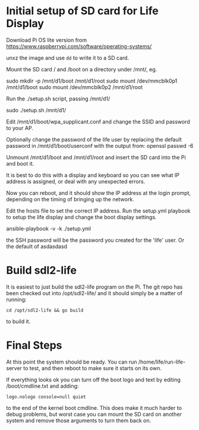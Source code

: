 # Initial setup of SD card for Life Display

Download Pi OS lite version from
https://www.raspberrypi.com/software/operating-systems/

unxz the image and use `dd` to write it to a SD card.

Mount the SD card / and /boot on a directory under /mnt/, eg.

sudo mkdir -p /mnt/d1/boot /mnt/d1/root
sudo mount /dev/mmcblk0p1 /mnt/d1/boot
sudo mount /dev/mmcblk0p2 /mnt/d1/root

Run the ./setup.sh script, passing /mnt/d1/

sudo ./setup.sh /mnt/d1/

Edit /mnt/d1/boot/wpa_supplicant.conf and change the SSID and password to your AP.

Optionally change the password of the life user by replacing the default password in
/mnt/d1/boot/userconf with the output from:
openssl passwd -6

Unmount /mnt/d1/boot and /mnt/d1/root and insert the SD card into the Pi and boot it.

It is best to do this with a display and keyboard so you can see what IP address is assigned,
or deal with any unexpected errors.

Now you can reboot, and it should show the IP address at the login prompt, depending on the
timing of bringing up the network.

Edit the hosts file to set the correct IP address.
Run the setup.yml playbook to setup the life display and change the boot display settings.

ansible-playbook -v -k ./setup.yml

the SSH password will be the password you created for the 'life' user. Or the default of
asdasdasd

# Build sdl2-life

It is easiest to just build the sdl2-life program on the Pi. The git repo has been checked
out into /opt/sdl2-life/ and it should simply be a matter of running:

    cd /opt/sdl2-life && go build

to build it.

# Final Steps

At this point the system should be ready. You can run /home/life/run-life-server to test, and
then reboot to make sure it starts on its own.

If everything looks ok you can turn off the boot logo and text by editing /boot/cmdline.txt
and adding:

    logo.nologo console=null quiet

to the end of the kernel boot cmdline. This does make it much harder to debug problems, but
worst case you can mount the SD card on another system and remove those arguments to turn
them back on.

